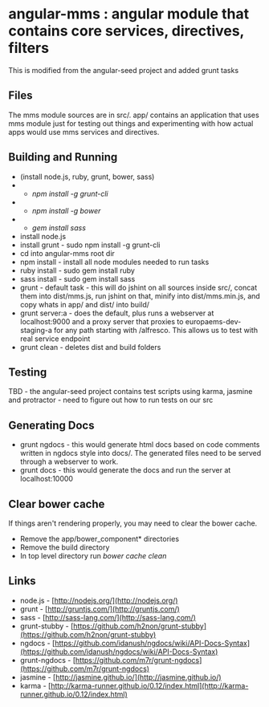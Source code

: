 # angular-mms : angular module that contains core services, directives, filters

This is modified from the angular-seed project and added grunt tasks


## Files

The mms module sources are in src/. app/ contains an application that uses mms module just for testing out things and experimenting with how actual apps would use mms services and directives.


## Building and Running

* (install node.js, ruby, grunt, bower, sass)
* * _npm install -g grunt-cli_
* * _npm install -g bower_
* * _gem install sass_
* install node.js
* install grunt - sudo npm install -g grunt-cli
* cd into angular-mms root dir
* npm install - install all node modules needed to run tasks
* ruby install - sudo gem install ruby
* sass install - sudo gem install sass
* grunt - default task - this will do jshint on all sources inside src/, concat them into dist/mms.js, run jshint on that, minify into dist/mms.min.js, and copy whats in app/ and dist/ into build/
* grunt server:a - does the default, plus runs a webserver at localhost:9000 and a proxy server that proxies to europaems-dev-staging-a for any path starting with /alfresco. This allows us to test with real service endpoint
* grunt clean - deletes dist and build folders

## Testing
TBD - the angular-seed project contains test scripts using karma, jasmine and protractor - need to figure out how to run tests on our src

## Generating Docs
* grunt ngdocs - this would generate html docs based on code comments written in ngdocs style into docs/. The generated files need to be served through a webserver to work.
* grunt docs - this would generate the docs and run the server at localhost:10000

## Clear bower cache
If things aren't rendering properly, you may need to clear the bower cache.
* Remove the app/bower_component* directories
* Remove the build directory
* In top level directory run _bower cache clean_

## Links
* node.js - [http://nodejs.org/](http://nodejs.org/)
* grunt - [http://gruntjs.com/](http://gruntjs.com/)
* sass - [http://sass-lang.com/](http://sass-lang.com/)
* grunt-stubby - [https://github.com/h2non/grunt-stubby](https://github.com/h2non/grunt-stubby)
* ngdocs - [https://github.com/idanush/ngdocs/wiki/API-Docs-Syntax](https://github.com/idanush/ngdocs/wiki/API-Docs-Syntax)
* grunt-ngdocs - [https://github.com/m7r/grunt-ngdocs](https://github.com/m7r/grunt-ngdocs)
* jasmine - [http://jasmine.github.io/](http://jasmine.github.io/)
* karma - [http://karma-runner.github.io/0.12/index.html](http://karma-runner.github.io/0.12/index.html)

